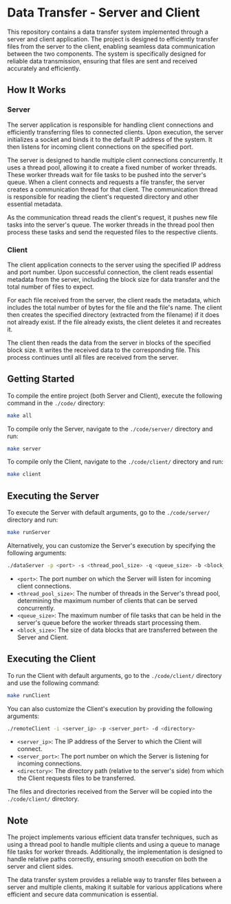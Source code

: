 # Data Transfer - Server and Client

This repository contains a data transfer system implemented through a server and client application. The project is designed to efficiently transfer files from the server to the client, enabling seamless data communication between the two components. The system is specifically designed for reliable data transmission, ensuring that files are sent and received accurately and efficiently.

## How It Works

### Server

The server application is responsible for handling client connections and efficiently transferring files to connected clients. Upon execution, the server initializes a socket and binds it to the default IP address of the system. It then listens for incoming client connections on the specified port.

The server is designed to handle multiple client connections concurrently. It uses a thread pool, allowing it to create a fixed number of worker threads. These worker threads wait for file tasks to be pushed into the server's queue. When a client connects and requests a file transfer, the server creates a communication thread for that client. The communication thread is responsible for reading the client's requested directory and other essential metadata.

As the communication thread reads the client's request, it pushes new file tasks into the server's queue. The worker threads in the thread pool then process these tasks and send the requested files to the respective clients.

### Client

The client application connects to the server using the specified IP address and port number. Upon successful connection, the client reads essential metadata from the server, including the block size for data transfer and the total number of files to expect.

For each file received from the server, the client reads the metadata, which includes the total number of bytes for the file and the file's name. The client then creates the specified directory (extracted from the filename) if it does not already exist. If the file already exists, the client deletes it and recreates it.

The client then reads the data from the server in blocks of the specified block size. It writes the received data to the corresponding file. This process continues until all files are received from the server.

## Getting Started

To compile the entire project (both Server and Client), execute the following command in the `./code/` directory:

```bash
make all
```

To compile only the Server, navigate to the `./code/server/` directory and run:

```bash
make server
```

To compile only the Client, navigate to the `./code/client/` directory and run:

```bash
make client
```

## Executing the Server

To execute the Server with default arguments, go to the `./code/server/` directory and run:

```bash
make runServer
```

Alternatively, you can customize the Server's execution by specifying the following arguments:

```bash
./dataServer -p <port> -s <thread_pool_size> -q <queue_size> -b <block_size>
```

- `<port>`: The port number on which the Server will listen for incoming client connections.
- `<thread_pool_size>`: The number of threads in the Server's thread pool, determining the maximum number of clients that can be served concurrently.
- `<queue_size>`: The maximum number of file tasks that can be held in the server's queue before the worker threads start processing them.
- `<block_size>`: The size of data blocks that are transferred between the Server and Client.

## Executing the Client

To run the Client with default arguments, go to the `./code/client/` directory and use the following command:

```bash
make runClient
```

You can also customize the Client's execution by providing the following arguments:

```bash
./remoteClient -i <server_ip> -p <server_port> -d <directory>
```

- `<server_ip>`: The IP address of the Server to which the Client will connect.
- `<server_port>`: The port number on which the Server is listening for incoming connections.
- `<directory>`: The directory path (relative to the server's side) from which the Client requests files to be transferred.

The files and directories received from the Server will be copied into the `./code/client/` directory.

## Note

The project implements various efficient data transfer techniques, such as using a thread pool to handle multiple clients and using a queue to manage file tasks for worker threads. Additionally, the implementation is designed to handle relative paths correctly, ensuring smooth execution on both the server and client sides.

The data transfer system provides a reliable way to transfer files between a server and multiple clients, making it suitable for various applications where efficient and secure data communication is essential.